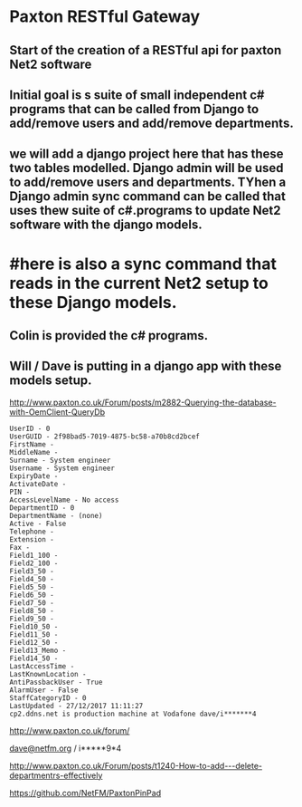 # Paxton RESTful Gateway

## Start of the creation of a RESTful api for paxton Net2 software

## Initial goal is s suite of small independent c# programs that can be called from Django to add/remove users and add/remove departments.

## we will add a django project here that has these two tables modelled. Django admin will be used to add/remove users and departments. TYhen a Django admin sync command can be called that uses thew suite of c#.programs to update Net2 software with the django models.
 
# #here is also a sync command that reads in the current Net2 setup to these Django models.

## Colin is provided the c# programs.

## Will / Dave is putting in a django app with these models setup.



http://www.paxton.co.uk/Forum/posts/m2882-Querying-the-database-with-OemClient-QueryDb

```
UserID - 0
UserGUID - 2f98bad5-7019-4875-bc58-a70b8cd2bcef
FirstName -
MiddleName -
Surname - System engineer
Username - System engineer
ExpiryDate -
ActivateDate -
PIN -
AccessLevelName - No access
DepartmentID - 0
DepartmentName - (none)
Active - False
Telephone -
Extension -
Fax -
Field1_100 -
Field2_100 -
Field3_50 -
Field4_50 -
Field5_50 -
Field6_50 -
Field7_50 -
Field8_50 -
Field9_50 -
Field10_50 -
Field11_50 -
Field12_50 -
Field13_Memo -
Field14_50 -
LastAccessTime -
LastKnownLocation -
AntiPassbackUser - True
AlarmUser - False
StaffCategoryID - 0
LastUpdated - 27/12/2017 11:11:27
cp2.ddns.net is production machine at Vodafone dave/i*******4
```

http://www.paxton.co.uk/forum/

dave@netfm.org / i*****9*4

http://www.paxton.co.uk/Forum/posts/t1240-How-to-add---delete-departmentrs-effectively


https://github.com/NetFM/PaxtonPinPad
